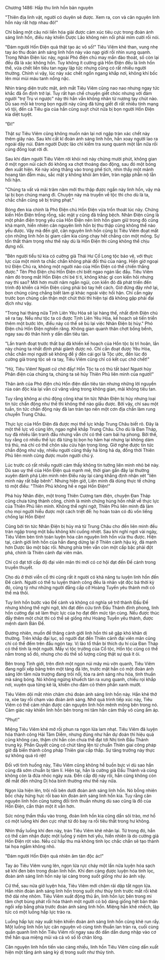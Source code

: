 




Chương 1486: Hấp thu linh hồn bản nguyên


"Thiên địa linh vật, người có duyên sẽ được. Xem ra, con và căn nguyên linh hồn này rất hợp nhau đó!"

Chỉ bằng một câu nói liền hóa giải được cảm xúc tiêu cực trong đoàn ánh sáng linh hồn, điều này khiến Dược Lão không nén nổi phải mỉm cười rồi nói.

"Đám người Hồn Điện quả thật tạo ác vô số!" Tiêu Viêm khẽ than, vung nhẹ tay áo thu đoàn ánh sáng linh hồn này vào nạp giới rồi nhìn xung quanh. Trong Nhân Điện lúc này, ngoài Phó điện chủ may mắn đào thoát, số còn lại đều đã là xác không hồn. Tuy không ít cường giả Hồn Điện đều là linh hồn thể, vừa chết liền tiêu tan ngay lập tức nhưng cũng có rất nhiều người thường. Chính vì vậy, lúc này xác chết ngổn ngang khắp nơi, không khí bốc lên mùi mùi máu tanh nổng nặc.

Nhìn tràng diện trước mặt, ánh mắt Tiêu Viêm cũng nao nao nhưng ngay tức khắc đã ổn định trở lại. Tuy rất hạn chế chuyện giết chóc nhưng với đám người "trợ Trụ vi ngược" này thì hắn vẫn không nhân từ nương tay chút nào. Dù sao mỗi kẻ trong bọn người này cũng đã từng giết đi rất nhiều tính mạng vô tội, đến cả Tiêu gia của hắn cũng suýt chút nữa bị bọn người Hồn Điện kia diệt tuyệt.

"Đi!"

Thật sự Tiêu Viêm cũng không muốn nán lại nơi ngập tràn xác chết này thêm giây nào. Sau khi cất kĩ đoàn ánh sáng linh hồn, hắn xoay người lao ra ngoài dãy núi. Đám người Dược lão chỉ kiểm tra xung quanh một lần nữa rồi cũng đồng loạt rời đi.

Sau khi đám người Tiêu Viêm rời khỏi nơi này chừng mười phút, không gian ở một ngọn núi cách đó không xa chợt thoáng dao động, sau đó một bóng đen xuất hiện. Kẻ này xông thẳng vào trong phế tích, nhìn thấy một mảnh hoang tàn đẫm máu, sắc mặt y không khỏi âm trầm, tràn ngập phẫn nộ lẫn hối hận.

"Chúng ta vất vả mãi trăm năm mới thu thập được ngần này linh hồn, vậy mà lại bị bọn chúng mang đi. Chuyện này mà truyền về tộc thì cho dù là ta, chắc chắn cũng sẽ bị trừng phạt."

Bóng đen kia chính là Phó Điện chủ Hồn Điện vừa trốn thoát lúc nãy. Chứng kiến Hồn Điện trống rỗng, sắc mặt y cũng đã trắng bệch. Nhân Điện cũng là một phân điện trọng yếu của Hồn Điện nên linh hồn giam giữ trong đó cũng khá mạnh, hiển nhiên căn nguyên linh hồn bị thu thập cũng không thể nào yếu được. Vậy mà đến giờ, căn nguyên linh hồn cũng bị Tiêu Viêm đoạt mất còn những linh hồn bị giam cầm kia cũng chạy hết chẳng còn một mống. Sự tổn thất thảm trọng như thế này dù là Hồn Điện thì cũng không thể chịu đựng nổi.

"Bên người tiểu tử kia có cường giả Thái Hư Cổ Long tộc bảo vệ, với thực lực của một mình ta chắc chắn không phải đối thủ của nàng. Hiện giờ ngoại trừ Điện Chủ ra, không một người nào của Hồn Điện có thể chiến thắng được." Tên Phó Điện chủ Hồn Điện chỉ biết ngao ngán lắc đầu. Tiêu Viêm năm đó trong mắt Hồn Điện chỉ bé tí ti, không khác gì con kiến hôi nhưng nay thì sao? Mới hơn mười năm ngắn ngủi, con kiến đó đã phát triển đến trình độ khiến cả Hồn Điện cũng phải bó tay hết cách. Giờ đứng đây nhớ lại, bọn chúng cũng chẳng biết làm gì khác ngoài việc hối hận. Chỉ cần ngày trước bọn chúng cẩn thận một chút thôi thì hiện tại đã không gặp phải đại địch như vậy.

"Trong hai tháng nữa Tịnh Liên Yêu Hỏa sẽ lại hàng thế, nhất định Điện chủ sẽ ra tay. Nếu như tộc ta có được Tịnh Liên Yêu Hỏa, kế hoạch sẽ tiến triển thêm một bước lớn, điều này có thể sẽ bù lại việc Nhân Điện bị hủy." Phó Điện chủ Hồn Điện nghiến răng. Không gian quanh thân chợt bồng bềnh, ngay sau đó thân hình y dần dần tiêu tán.

"Lần tranh đoạt trước thất bại đã khiến kế hoạch của Hồn tộc bị trì hoãn, lần này chúng ta nhất định phải giành được nó. Chỉ cần đoạt được Yêu Hỏa, chắc chắn mọi người sẽ không để ý đến cái gọi là Tộc ước, đến lúc đó cường giả trong tộc sẽ ra tay, Tiêu Viêm cũng chỉ có kết cục chờ chết!"

"Hừ, Tiêu Viêm! Ngươi cứ chờ đấy! Hồn Tộc ta có thù tất báo! Ngươi hủy Phân điện của chúng ta, chúng ta sẽ hủy Thiên Phủ liên minh của ngươi!"

Thân ảnh của Phó điện chủ Hồn điện dần tiêu tán nhưng những lời nguyền rủa oán độc kia lại vẫn cứ văng vẳng trong không gian, mãi không tiêu tan.

Tuy rằng không ai chủ động công khai tin tức Nhân Điện bị hủy nhưng loại tin tức chấn động như thế thì không thể nào giấu được. Bởi vậy, chỉ sau một tuần, tin tức chấn động này đã lan tràn tạo nên một cơn địa chấn làm rung chuyển Trung Châu.

Thực lực của Hồn Điện đã được mọi thế lực khắp Trung Châu biết rõ. Đây là một thế lực vô cùng lớn, ngạo nghễ khắp Trung Châu. Cho dù là Đan Tháp, tuy đã nhiều lần tranh đấu nhưng vẫn chỉ có thể cam bái hạ phong. Bởi thế, tuy rằng có nhiều thế lực đã từng bị bọn họ hãm hại nhưng lại không dám trả thù, mà chỉ có thể chôn sâu cừu hận trong lòng. Giờ nghe được tin tức chấn động như vậy, nhiều người cũng thấy hả lòng hả dạ, đồng thời Thiên Phủ liên minh cũng được muôn người chú ý.

Lúc trước có rất nhiều người cảm thấy không tin tưởng liên minh nhỏ bé này. Dù sao uy thế của Hồn Điện quá mạnh mẽ, thời gian gần đây lại thường xuyên đánh phá Liên minh nên Điều này lại càng khẳng định nhận xét "liên minh này rất bấp bênh". Nhưng hiện giờ, Liên minh đã dùng thực tế chứng tỏ một điều: "Thiên Phủ không hề e ngại Hồn Điện!"

Phá hủy Nhân điện, một trong Thiên Cương tam điện, chuyện Đan Tháp cũng chưa từng thành công, chính là minh chứng hùng hồn nhất về thực lực của Thiên Phủ liên minh. Không thể nghi ngờ, Thiên Phủ liên minh đã làm cho mọi người hiểu được một cách triệt để: họ hoàn toàn có đủ vốn liếng chống lại Hồn Điện!

Cũng bởi tin tức Nhân Điện bị hủy mà từ Trung Châu cho đến liên minh đều tràn ngập trong một bầu không khí cuồng nhiệt. Sau khi nghỉ ngơi vài ngày, Tiêu Viêm bèn tính toán luyện hóa căn nguyên linh hồn vừa thu được. Hiện tại, cảnh giới linh hồn của hắn đang dừng lại ở Thiên cảnh hậu kỳ, đã mạnh hơn Dược lão một bậc rồi. Nhưng phía trên vẫn còn một cấp bậc phải đột phá, chính là Thiên cảnh đại viên mãn.

Chỉ có đạt tới cấp độ đại viên mãn thì mới có cơ hội đạt đến Đế cảnh trong truyền thuyết.

Cho dù ở thời viễn cổ thì cũng rất ít người có khả năng tu luyện linh hồn đến Đế cảnh. Người có thể tu luyện thành công đều là nhân vật độc bá thời kỳ đó, cũng tỷ như những người đẳng cấp cỡ Hoàng Tuyền yêu thánh mới có thể mà thôi.

Tuy linh hồn bước vào Đế cảnh và không có nghĩa sẽ trở thành Đấu Đế nhưng không thể nghi ngờ, khi đạt đến cửu tinh Đấu Thánh đỉnh phong, linh hồn cường đại sẽ làm thực lực của họ đạt đến mức tận cùng. Nếu được thúc đẩy thêm một chút thì có thể sẽ giống như Hoàng Tuyền yêu thánh, được mệnh danh Bán Đế.

Đương nhiên, muốn đề thăng cảnh giới linh hồn thì sẽ gặp khó khăn dị thường. Trên khắp đại lục, số người đạt đến Thiên cảnh đại viên mãn cũng chỉ có thể đếm trên đầu ngón tay. Vị lão tổ thần bí thích du hí của Đan Tháp có thể tính là một người. Mấy vị tộc trưởng của Cổ tộc, Hồn tộc cũng có thể nằm trong số đó, nhưng cho dù thế số lượng cũng thật sự quá ít ỏi.

Bên trong Tinh giới, trên đỉnh một ngọn núi mây mù vờn quanh, Tiêu Viêm đang ngồi xếp bằng trên một tảng đá lớn, trước mặt hắn có một đoàn ánh sáng lớn tầm nửa trượng đang trôi nổi, tỏa ra ánh sáng nhu hòa, tinh thuần mà sáng bóng. Nó không ngừng khuếch tán ra xung quanh, chiếu rọi khắp nơi, xuyên qua từng kẽ lá, khiến cho đám cỏ thêm phần xanh mướt.

Tiêu Viêm dõi mắt nhìn chăm chú đoàn ánh sáng linh hồn này. Hắn khẽ thở ra, xòe tay rồi chạm vào đoàn ánh sáng. Nhờ quá trình tiếp xúc này, Tiêu Viêm có thể cảm nhận được căn nguyên linh hồn mênh mông bên trong nó. Cảm giác này khiến linh hồn bên trong mi tâm hắn cảm thấy vô cùng ấm áp.

"Phụt!"

Miệng Tiêu Viêm khẽ mở rồi phun ra ngọn lửa lam nhạt. Tiêu Viêm đã luyện hóa thành công Hải Tâm Diễm, nhưng đúng như hắn dự đoán thì hiệu quả cũng không cao, thậm chí hắn còn chưa thể đạt tới Nhị tinh Đấu Thánh trung kỳ. Phần Quyết cũng có chút tăng lên từ chuẩn Thiên giai công pháp giờ đã biến thành công pháp Thiên giai cấp thấp. Sự tăng trưởng này thực sự không quá rõ rệt!

Đối với tình huống này, Tiêu Viêm cũng không hề buồn bực vì dù sao hắn cũng đã sớm chuẩn bị tâm lí. Hiện tại, hắn là cường giả Đấu Thánh và cũng không còn là đứa nhóc ngày xưa. Đến cấp độ này rồi, hắn cũng không còn để mắt đến những Dị hỏa bình thường như thế này nữa.

Ngọn lửa hiện lên, trôi nổi bên dưới đoàn ánh sáng linh hồn. Nó bỗng nhiên bốc cháy hừng hực rồi bao kín đoàn ánh sáng linh hồn kia. Tuy rằng căn nguyên linh hồn cũng tương đối tinh thuần nhưng dù sao cũng là đồ của Hồn Điện, cẩn thận một ít vẫn hơn.

Sức nóng thẩm thấu vào trong, đoàn linh hồn kia cũng dần sôi trào, mơ hồ có một luồng khí đen cực nhạt từ đó bay ra rồi tiêu thất trong hư không.

Nhìn thấy luồng khí đen này, trán Tiêu Viêm khẽ nhăn lại. Từ trong đó, hắn có thể cảm nhận được một luồng ý niệm hơi yếu, hiển nhiên là do cường giả Hồn Điện rót vào. Nếu cứ hấp thu mà không tinh lọc chắc chắn sẽ tạo thành tai họa ngầm không nhỏ.

"Đám người Hồn Điện quả nhiên âm tàn độc ác!"

Tay áo Tiêu Viêm vung lên, ngọn lửa rực cháy một lần nữa luyện hóa sạch sẽ khí đen bên trong đoàn linh hồn. Khí đen càng được luyện hóa tinh lọc, đoàn ánh sáng linh hồn này lại càng trong suốt giống như ảo ảnh vậy.

Cứ thế, sau nửa giờ luyện hóa, Tiêu Viêm mới chậm rãi dập tắt ngọn lửa. Hắn nhìn đoàn ánh sáng linh hồn trong suốt như thủy tinh trước mắt rồi khẽ thở dài nhẹ nhõm. Tiêu Viêm xuất động thủ ấn, linh hồn lực bên trong mi tâm chợt bùng phát rồi hóa thành một người có bộ dáng giống hệt bản thân ngồi xếp bằng phía trước đoàn ánh sáng linh hồn. Miệng hắn khẽ nhếch, lập tức có một luồng hấp lực trào ra.

Luồng hấp lực này xuất hiện khiến đoàn ánh sáng linh hồn cũng khẽ run rẩy. Một luồng linh hồn lực căn nguyên vô cùng tinh thuần lan tràn ra, cuối cùng quấn quanh linh hồn Tiêu Viêm rồi ngay sau đó dần dần dung nhập vào cơ thể hắn qua miệng mũi và cả vô số lỗ chân lông.

Căn nguyên linh hồn tiến vào càng nhiều, linh hồn Tiêu Viêm cũng dần xuất hiện một tầng ánh sáng kỳ dị trong suốt như thủy tinh.





